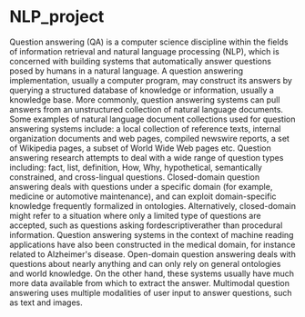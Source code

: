 # NLP_project
Question answering (QA) is a computer science discipline within the fields of information retrieval and natural language processing (NLP), which is concerned with building systems that automatically answer questions posed by humans in a natural language. A question answering implementation, usually a computer program, may construct its answers by querying a structured database of knowledge or information, usually a knowledge base. More commonly, question answering systems can pull answers from an unstructured collection of natural language documents.
Some examples of natural language document collections used for question answering systems include: a local collection of reference texts, internal organization documents and web pages, compiled newswire reports, a set of Wikipedia pages, a subset of World Wide Web pages etc. Question answering research attempts to deal with a wide range of question types including: fact, list, definition, How, Why, hypothetical, semantically constrained, and cross-lingual questions.
Closed-domain question answering deals with questions under a specific domain (for example, medicine or automotive maintenance), and can exploit domain-specific knowledge frequently formalized in ontologies. Alternatively, closed-domain might refer to a situation where only a limited type of questions are accepted, such as questions asking fordescriptiverather than procedural information. Question answering systems in the context of machine reading applications have also been constructed in the medical domain, for instance related to Alzheimer's disease.
Open-domain question answering deals with questions about nearly anything and can only rely on general ontologies and world knowledge. On the other hand, these systems usually have much more data available from which to extract the answer. Multimodal question answering uses multiple modalities of user input to answer questions, such as text and images.
